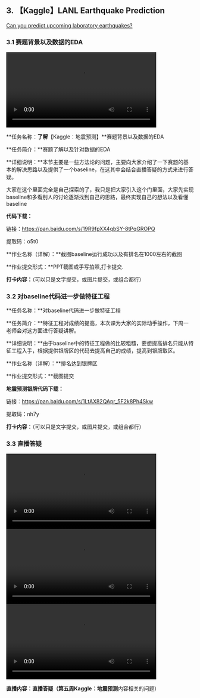 ## 3. 【Kaggle】LANL Earthquake Prediction

[Can you predict upcoming laboratory earthquakes?](https://www.kaggle.com/c/LANL-Earthquake-Prediction)

### 3.1 赛题背景以及数据的EDA

<video width=80%  controls >
	<source type="video/mp4" src="3-kaggle-lanl-earthquake-prediction/3-1.mp4" />
</video>

**任务名称：**了解**【Kaggle：地震预测】**赛题背景以及数据的EDA

**任务简介：**赛题了解以及针对数据的EDA

**详细说明：**本节主要是一些方法论的问题，主要向大家介绍了一下赛题的基本的解决思路以及提供了一个baseline，在这其中会结合直播答疑的方式来进行答疑。

大家在这个里面完全是自己探索的了，我只是把大家引入这个门里面，大家先实现baseline和多看别人的讨论逐渐找到自己的思路，最终实现自己的想法以及看懂baseline

**代码下载：**

链接：https://pan.baidu.com/s/19R9fpXX4qbSY-8tPqGROPQ 

提取码：o5t0 

**作业名称（详解）：**截图baseline运行成功以及有排名在1000左右的截图

**作业提交形式：**PPT截图或手写拍照,打卡提交.

**打卡内容：**（可以只是文字提交，或图片提交，或组合都行）

### 3.2 对baseline代码进一步做特征工程

**任务名称：**对baseline代码进一步做特征工程

**任务简介：**特征工程对成绩的提高，本次课为大家的实际动手操作，下周一老师会对这方面进行答疑讲解。

**详细说明：**由于baseline中的特征工程做的比较粗糙，要想提高排名只能从特征工程入手，根据提供银牌区的代码去提高自己的成绩，提高到银牌取区。

**作业名称（详解）：**排名达到银牌区

**作业提交形式：**截图提交

**地震预测银牌代码下载：**

链接：https://pan.baidu.com/s/1LtAX82QApr_5F2k8Ph4Skw 

提取码：nh7y 

**打卡内容：**（可以只是文字提交，或图片提交，或组合都行）

### 3.3 直播答疑

<video width=80%  controls >
	<source type="video/mp4" src="3-kaggle-lanl-earthquake-prediction/3-2-1.mp4" />
</video>

<video width=80%  controls >
	<source type="video/mp4" src="3-kaggle-lanl-earthquake-prediction/3-2-2.mp4" />
</video>

<video width=80%  controls >
	<source type="video/mp4" src="3-kaggle-lanl-earthquake-prediction/3-2-3.mp4" />
</video>

**直播内容：**直播答疑（第五周**Kaggle：地震预测**内容相关的问题）

